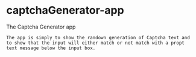 # captchaGenerator-app
 The Captcha Generator app


	The app is simply to show the randown generation of Captcha text and
	to show that the input will either match or not match with a propt
	text message below the input box. 
